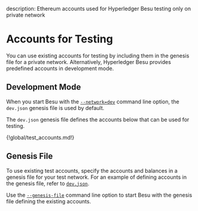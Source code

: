 description: Ethereum accounts used for Hyperledger Besu testing only on private network
<!--- END of page meta data -->

# Accounts for Testing

You can use existing accounts for testing by including them in the genesis file for a private network. 
Alternatively, Hyperledger Besu provides predefined accounts in development mode. 
 
## Development Mode
 
 When you start Besu with the [`--network=dev`](CLI/CLI-Syntax.md#network) 
 command line option, the `dev.json` genesis file is used by default. 
 
 The `dev.json` genesis file defines the accounts below that can be used for testing. 

{!global/test_accounts.md!}
 
## Genesis File 
 
To use existing test accounts, specify the accounts and balances in a genesis file for your test network.
For an example of defining accounts in the genesis file, refer to [`dev.json`](https://github.com/hyperledger/besu/blob/master/config/src/main/resources/dev.json).
 
Use the [`--genesis-file`](CLI/CLI-Syntax.md#genesis-file) command line option to 
start Besu with the genesis file defining the existing accounts.
